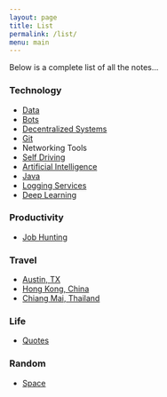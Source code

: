 ```yaml
---
layout: page
title: List
permalink: /list/
menu: main
---
```


Below is a complete list of all the notes...

### Technology

- [Data](/data)
- [Bots](/bots)
- [Decentralized Systems](/decentralized)
- [Git](/git)
- Networking Tools
- [Self Driving](/selfdriving)
- [Artificial Intelligence](/ai)
- [Java](/java)
- [Logging Services](/logging)
- [Deep Learning](/deep-learning)

### Productivity

- [Job Hunting](/jobs)

### Travel

- [Austin, TX](/austin)
- [Hong Kong, China](/hongkong)
- [Chiang Mai, Thailand](/chiang-mai/)

### Life

- [Quotes](/quotes)

### Random

- [Space](/space)
